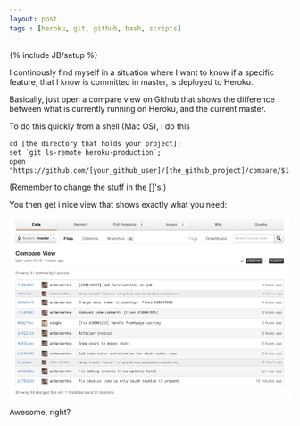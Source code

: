 ```yaml
---
layout: post
tags : [heroku, git, github, bash, scripts]
---
```

{% include JB/setup %}

I continously find myself in a situation where I want to know if a specific feature, that I know is committed in master, is deployed to Heroku.

Basically, just open a compare view on Github that shows the difference between what is currently running on Heroku, and the current master.

To do this quickly from a shell (Mac OS), I do this

    cd [the directory that holds your project];
    set `git ls-remote heroku-production`;
    open "https://github.com/[your_github_user]/[the_github_project]/compare/$1...master";

(Remember to change the stuff in the []'s.)

You then get i nice view that shows exactly what you need:

![Compare view on Github](/assets/images/compare_view_on_github.png)

Awesome, right?